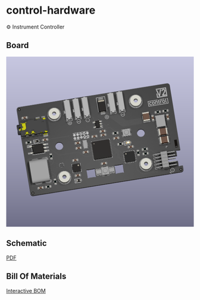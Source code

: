 # control-hardware

⚙️ Instrument Controller

## Board

![board](control-board.png?raw=true)

## Schematic

[PDF](control.pdf)

## Bill Of Materials

[Interactive BOM](https://htmlpreview.github.io/?https://github.com/versioduo/control-hardware/main/control-bom.html)
